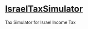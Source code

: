 # [IsraelTaxSimulator](https://itaibh.github.io/IsraelTaxSimulator)
Tax Simulator for Israel Income Tax

